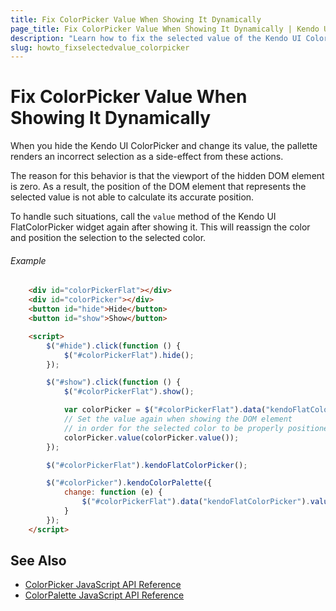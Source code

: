 ```yaml
---
title: Fix ColorPicker Value When Showing It Dynamically
page_title: Fix ColorPicker Value When Showing It Dynamically | Kendo UI DatePicker
description: "Learn how to fix the selected value of the Kendo UI ColorPicker when showing it by using jQuery."
slug: howto_fixselectedvalue_colorpicker
---
```


# Fix ColorPicker Value When Showing It Dynamically

When you hide the Kendo UI ColorPicker and change its value, the pallette renders an incorrect selection as a side-effect from these actions.

The reason for this behavior is that the viewport of the hidden DOM element is zero. As a result, the position of the DOM element that represents the selected value is not able to calculate its accurate position.

To handle such situations, call the `value` method of the Kendo UI FlatColorPicker widget again after showing it. This will reassign the color and position the selection to the selected color.

###### Example

```html
    <div id="colorPickerFlat"></div>
    <div id="colorPicker"></div>
    <button id="hide">Hide</button>
    <button id="show">Show</button>

    <script>
        $("#hide").click(function () {
            $("#colorPickerFlat").hide();
        });

        $("#show").click(function () {
            $("#colorPickerFlat").show();

            var colorPicker = $("#colorPickerFlat").data("kendoFlatColorPicker");
            // Set the value again when showing the DOM element
            // in order for the selected color to be properly positioned.
            colorPicker.value(colorPicker.value());
        });

        $("#colorPickerFlat").kendoFlatColorPicker();

        $("#colorPicker").kendoColorPalette({
            change: function (e) {
                $("#colorPickerFlat").data("kendoFlatColorPicker").value(e.value);
            }
        });
    </script>
```

## See Also

* [ColorPicker JavaScript API Reference](/api/javascript/ui/colorpicker)
* [ColorPalette JavaScript API Reference](/api/javascript/ui/colorpalette)
